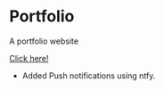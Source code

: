 # Portfolio
A portfolio website 


[Click here!](http://kaustubh43.pythonanywhere.com/)

* Added Push notifications using ntfy.